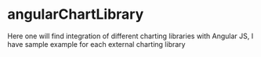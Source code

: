 # angularChartLibrary
Here one will find integration of different charting libraries with Angular JS, I have sample example for each external charting library 
